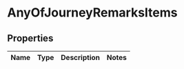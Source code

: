 # AnyOfJourneyRemarksItems

## Properties
Name | Type | Description | Notes
------------ | ------------- | ------------- | -------------
